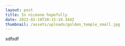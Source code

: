 ```yaml
---
layout: post
title: In niceone hopefully
date: 2022-02-10T20:15:19.344Z
thumbnail: /assets/uploads/golden_temple_small.jpg
---
```

sdfsdf